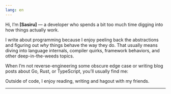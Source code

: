 ```yaml
---
lang: en
---
```


Hi, I’m **[Sasiru]** — a developer who spends a bit too much time digging into how things actually work.

I write about programming because I enjoy peeling back the abstractions and figuring out *why* things behave the way they do. That usually means diving into language internals, compiler quirks, framework behaviors, and other deep-in-the-weeds topics.

When I’m not reverse-engineering some obscure edge case or writing blog posts about Go, Rust, or TypeScript, you’ll usually find me:

<!-- - building small tools to solve problems that don’t exist yet,
- or reimplementing something in Rust. -->

Outside of code, I enjoy reading, writing and hagout with my friends.

---

<!-- If you're new here, check out some of my favorite posts:

- [How did i optimized my react code](/posts/how-did-i-optimized-react-apps)
